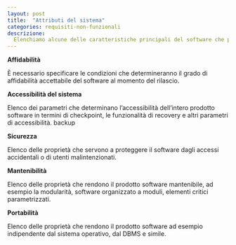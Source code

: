 ```yaml
---
layout: post
title:  "Attributi del sistema"
categories: requisiti-non-funzionali
descrizione:
  Elenchiamo alcune delle caratteristiche principali del software che possono essere considerate come requisiti veri e propri.
---
```


**Affidabilità**

È necessario specificare le condizioni che determineranno il grado di affidabilità accettabile del
software al momento del rilascio.

**Accessibilità del sistema**

Elenco dei parametri che determinano l’accessibilità dell’intero prodotto software in termini di
checkpoint, le funzionalità di recovery e altri parametri di accessibilità.
backup

**Sicurezza**

Elenco delle proprietà che servono a proteggere il software dagli accessi accidentali o di utenti
malintenzionati.

**Mantenibilità**

Elenco delle proprietà che rendono il prodotto software mantenibile, ad esempio la modularità,
software organizzato a moduli, elementi critici parametrizzati.

**Portabilità**

Elenco delle proprietà che rendono il prodotto software ad esempio indipendente dal
sistema operativo, dal DBMS e simile.